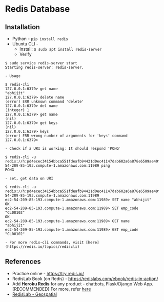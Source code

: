 # Redis Database

## Installation
* Python - `pip install redis`
* Ubuntu CLI - 
	- Install: `$ sudo apt install redis-server`
	- Verify 
```console
$ sudo service redis-server start
Starting redis-server: redis-server.
```
	- Usage
```console
$ redis-cli
127.0.0.1:6379> get name
"abhijit"
127.0.0.1:6379> delete name
(error) ERR unknown command 'delete'
127.0.0.1:6379> del name
(integer) 1
127.0.0.1:6379> get name
(nil)
127.0.0.1:6379> get keys
(nil)
127.0.0.1:6379> keys
(error) ERR wrong number of arguments for 'keys' command
127.0.0.1:6379>
```
	- Check if a URI is working: It should respond 'PONG'
```console
$ redis-cli -u redis://h:pd4ecec34154bbca551fdeafb94421d0ec41147dab602a6a878e6509ae49f638a@ec2-54-209-85-193.compute-1.amazonaws.com:11989 ping
PONG
```
	- set, get data on URI
```console
$ redis-cli -u redis://h:pd4ecec34154bbca551fdeafb94421d0ec41147dab602a6a878e6509ae49f638a@ec2-54-209-85-193.compute-1.amazonaws.com:11989
ec2-54-209-85-193.compute-1.amazonaws.com:11989> SET name "abhijit"
OK
ec2-54-209-85-193.compute-1.amazonaws.com:11989> SET emp_code "CL00102"
OK
ec2-54-209-85-193.compute-1.amazonaws.com:11989> GET name
"abhijit"
ec2-54-209-85-193.compute-1.amazonaws.com:11989> GET emp_code
"CL00102"
```
	- For more redis-cli commands, visit [here](https://redis.io/topics/rediscli)

## References
* Practice online - https://try.redis.io/
* RedisLab Book (on Redis) - https://redislabs.com/ebook/redis-in-action/
* Add __Heroku Redis__ for any product - chatbots, Flask/Django Web App. [RECOMMENDED] For more, refer [here](https://github.com/abhi3700/Telegram_Bot_tutorials/tree/master/server)
* [RedisLab - Geospatial](https://github.com/Altoros/redis-labs-use-cases/tree/master/geospatial)
